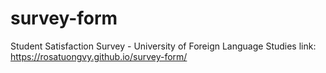 # survey-form
Student Satisfaction Survey - University of Foreign Language Studies
link: https://rosatuongvy.github.io/survey-form/
